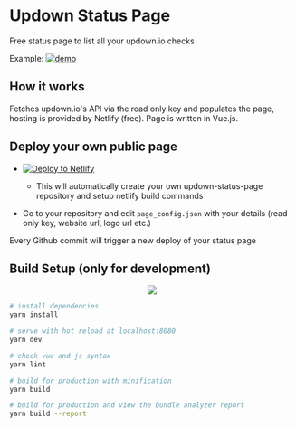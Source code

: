 # Updown Status Page

Free status page to list all your updown.io checks

Example:
[![demo](screenshot_demo.png)](https://status.1link.io/)


## How it works

Fetches updown.io's API via the read only key and populates the page, hosting is provided by Netlify (free).
Page is written in Vue.js.

## Deploy your own public page

 * [![Deploy to Netlify](https://www.netlify.com/img/deploy/button.svg)](https://app.netlify.com/start/deploy?repository=https://github.com/envs-net/updown-status-page)
 
   * This will automatically create your own updown-status-page repository and setup netlify build commands

 * Go to your repository and edit `page_config.json` with your details (read only key, website url, logo url etc.)

Every Github commit will trigger a new deploy of your status page


## Build Setup (only for development)

<p align="center">
  <img src="https://github.com/nya1/updown-status-page/workflows/Syntax%20checker%20and%20build/badge.svg">
</p>

``` bash
# install dependencies
yarn install

# serve with hot reload at localhost:8080
yarn dev

# check vue and js syntax
yarn lint

# build for production with minification
yarn build

# build for production and view the bundle analyzer report
yarn build --report
```

